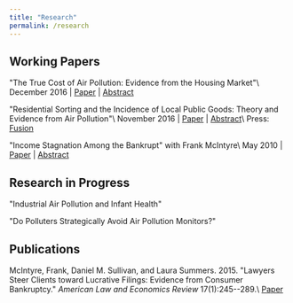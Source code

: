 ```yaml
---
title: "Research"
permalink: /research
---
```


## Working Papers

"The True Cost of Air Pollution: Evidence from the Housing Market"\\
December 2016 | [Paper](/assets/Sullivan_2016_Cost_of_Pollution.pdf) |
[Abstract](/poll_house)

"Residential Sorting and the Incidence of Local Public Goods: Theory and
Evidence from Air Pollution"\\
November 2016 | [Paper](/assets/Sullivan_2016_Sorting_Pollution.pdf) |
[Abstract](/poll_sort)\\
Press: [Fusion](http://fusion.net/story/319892/true-cost-of-environmental-gentrification-study/)

"Income Stagnation Among the Bankrupt" with Frank McIntyre\\
May 2010 | [Paper](https://papers.ssrn.com/sol3/papers.cfm?abstract_id=1684616) | [Abstract](/bank_income)

## Research in Progress

"Industrial Air Pollution and Infant Health"

"Do Polluters Strategically Avoid Air Pollution Monitors?"

## Publications

McIntyre, Frank, Daniel M. Sullivan, and Laura Summers. 2015. "Lawyers Steer
Clients toward Lucrative Filings: Evidence from Consumer
Bankruptcy." *American Law and Economics Review* 17(1):245--289.\\
[Paper](http://aler.oxfordjournals.org/content/17/1/245.short)
